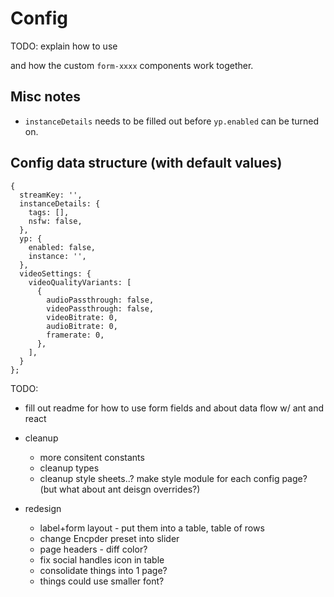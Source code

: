 # Config


TODO: explain how to use <Form> and how the custom `form-xxxx` components work together.


## Misc notes
- `instanceDetails` needs to be filled out before `yp.enabled` can be turned on.



## Config data structure (with default values)
```
{
  streamKey: '',
  instanceDetails: {
    tags: [],
    nsfw: false,
  },
  yp: {
    enabled: false,
    instance: '',
  },
  videoSettings: {
    videoQualityVariants: [
      {
        audioPassthrough: false,
        videoPassthrough: false,
        videoBitrate: 0,
        audioBitrate: 0,
        framerate: 0,
      },
    ],
  }
};
```

TODO:
- fill out readme for how to use form fields and about data flow w/ ant and react

- cleanup 
  - more consitent constants
  - cleanup types
  - cleanup style sheets..? make style module for each config page? (but what about ant deisgn overrides?)
- redesign
  - label+form layout - put them into a table, table of rows
  - change Encpder preset into slider
  - page headers - diff color? 
  - fix social handles icon in table
  - consolidate things into 1 page?
  - things could use smaller font?